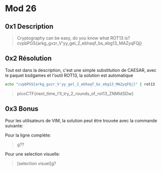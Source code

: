 # Mod 26

## 0x1 Description

>Cryptography can be easy, do you know what ROT13 is? cvpbPGS{arkg_gvzr_V'yy_gel_2_ebhaqf_bs_ebg13_MAZyqFQj}

## 0x2 Résolution

Tout est dans la description, c'est une simple substitution de CAESAR, avec le paquet bsdgames et l'outil ROT13, la solution est automatique

```bash
echo "cvpbPGS{arkg_gvzr_V'yy_gel_2_ebhaqf_bs_ebg13_MAZyqFQj}" | rot13
```

>picoCTF{next_time_I'll_try_2_rounds_of_rot13_ZNMldSDw}

## 0x3 Bonus

Pour les utilisateurs de VIM, la solution peut être trouvée avec la commande suivante:

Pour la ligne complète:

>g??

Pour une selection visuelle:

>[selection visuel]g?
